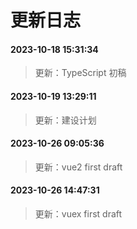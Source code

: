 # 更新日志

#### 2023-10-18 15:31:34
> 更新：TypeScript 初稿

#### 2023-10-19 13:29:11
> 更新：建设计划

#### 2023-10-26 09:05:36
> 更新：vue2 first draft

#### 2023-10-26 14:47:31
> 更新：vuex first draft

